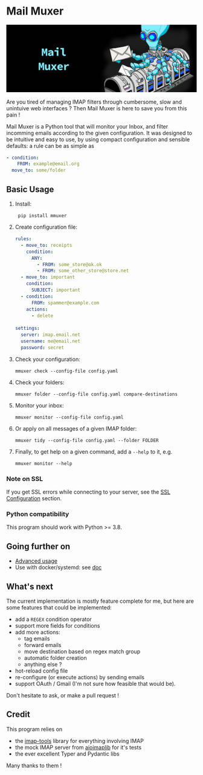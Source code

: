 # Mail Muxer

![cover](assets/cover.png)

Are you tired of managing IMAP filters through cumbersome, slow and unintuive web interfaces ? Then Mail Muxer is here to save you from this pain !

Mail Muxer is a Python tool that will monitor your Inbox, and filter incomming emails according to the given configuration. It was designed to be intuitive and easy to use, by using compact configuration and sensible defaults: a rule can be as simple as
```yaml
- condition:
    FROM: example@email.org
  move_to: some/folder
```

## Basic Usage

1. Install:

        pip install mmuxer

2. Create configuration file:
    ```yaml
    rules:
      - move_to: receipts
        condition:
          ANY:
            - FROM: some_store@ok.ok
            - FROM: some_other_store@store.net
      - move_to: important
        condition:
          SUBJECT: important
      - condition:
          FROM: spammer@example.com
        actions:
          - delete

    settings:
      server: imap.email.net
      username: me@email.net
      password: secret
    ```
3. Check your configuration:

       mmuxer check --config-file config.yaml

4. Check your folders:

       mmuxer folder --config-file config.yaml compare-destinations

5. Monitor your inbox:

       mmuxer monitor --config-file config.yaml

6. Or apply on all messages of a given IMAP folder:

       mmuxer tidy --config-file config.yaml --folder FOLDER

7. Finally, to get help on a given command, add a `--help` to it, e.g.

       mmuxer monitor --help

### Note on SSL

If you get SSL errors while connecting to your server, see the [SSL Configuration](#SSL-Configuration) section.

### Python compatibility

This program should work with Python >= 3.8.

## Going further on

- [Advanced usage](./docs/advanced_usage.md)
- Use with docker/systemd: see [doc](./service/README.md)

## What's next

The current implementation is mostly feature complete for me, but here are some features that could be implemented:

- add a `REGEX` condition operator
- support more fields for conditions
- add more actions:
  - tag emails
  - forward emails
  - move destination based on regex match group
  - automatic folder creation
  - anything else ?
- hot-reload config file
- re-configure (or execute actions) by sending emails
- support OAuth / Gmail (I'm not sure how feasible that would be).

Don't hesitate to ask, or make a pull request !

## Credit

This program relies on
- the [imap-tools](https://github.com/ikvk/imap_tools) library for everything involving IMAP
- the mock IMAP server from [aioimaplib](https://github.com/bamthomas/aioimaplib) for it's tests
- the ever excellent Typer and Pydantic libs

Many thanks to them !
